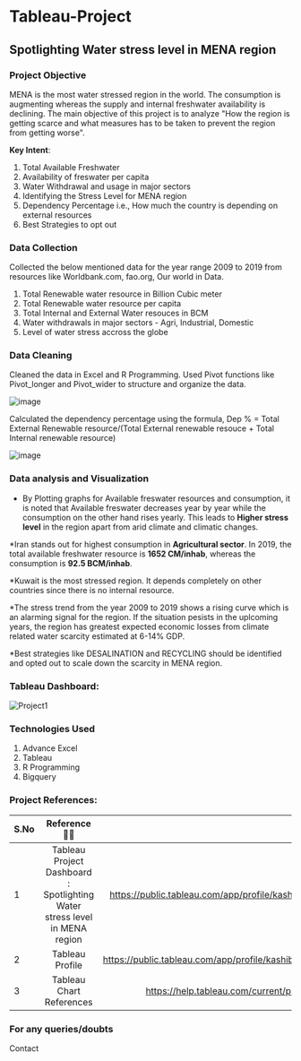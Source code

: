 # Tableau-Project
## Spotlighting Water stress level in MENA region

### Project Objective
MENA is the most water stressed region in the world. The consumption is augmenting whereas the supply and internal freshwater availability is declining. The main objective of this project is to analyze "How the region is getting scarce and what measures has to be taken to prevent the region from getting worse".

**Key Intent**:
1. Total Available Freshwater
2. Availability of freswater per capita
3. Water Withdrawal and usage in major sectors
4. Identifying the Stress Level for MENA region
5. Dependency Percentage i.e., How much the country is depending on external resources
6. Best Strategies to opt out

### Data Collection
Collected the below mentioned data for the year range 2009 to 2019 from resources like Worldbank.com, fao.org, Our world in Data.
1. Total Renewable water resource in Billion Cubic meter 
2. Total Renewable water resource per capita 
3. Total Internal and External Water resouces in BCM
4. Water withdrawals in major sectors - Agri, Industrial, Domestic
5. Level of water stress accross the globe

### Data Cleaning
Cleaned the data in Excel and R Programming. Used Pivot functions like Pivot_longer and Pivot_wider to structure and organize the data. 

![image](https://user-images.githubusercontent.com/125816681/220259226-7d75ba70-c141-48a7-a265-afaa55e6ce09.png)

Calculated the dependency percentage using the formula, Dep % = Total External Renewable resource/(Total External renewable resouce + Total Internal renewable resource)

![image](https://user-images.githubusercontent.com/125816681/220260321-cad12079-ad29-4598-80a6-cdd9597efa38.png)

### Data analysis and Visualization
* By Plotting graphs for Available freswater resources and consumption, it is noted that Available freswater decreases year by year while the consumption on the other hand rises yearly. This leads to **Higher stress level** in the region apart from arid climate and climatic changes.

*Iran stands out for highest consumption in **Agricultural sector**. In 2019, the total available freshwater resource is **1652 CM/inhab**, whereas the consumption is **92.5 BCM/inhab**.

*Kuwait is the most stressed region. It depends completely on other countries since there is no internal resource.

*The stress trend from the year 2009 to 2019 shows a rising curve which is an alarming signal for the region. If the situation pesists in the uplcoming years, the region has greatest expected economic losses from climate related water scarcity estimated at 6-14% GDP.

*Best strategies like DESALINATION and RECYCLING should be identified and opted out to scale down the scarcity in MENA region. 

### Tableau Dashboard:

![Project1](https://user-images.githubusercontent.com/125816681/220265131-69932931-0217-47a9-8663-fd0bb0eb38a4.png)

### Technologies Used
1. Advance Excel
2. Tableau
3. R Programming
4. Bigquery

### Project References:

| S.No  | Reference  👨‍💻   | Link 🔗|
| ----- |:-------------:|:-----:|
| 1     | Tableau Project Dashboard : Spotlighting Water stress level in MENA region | https://public.tableau.com/app/profile/kashiba.m/viz/Project1_16732724207260/Dashboard1   |
| 2     | Tableau Profile                                                            | https://public.tableau.com/app/profile/kashiba.m/viz/MyResume_16674001460840/FinalResume  |
| 3     | Tableau Chart References                                                   | https://help.tableau.com/current/pro/desktop/en-us/what_chart_example.htm|

### For any queries/doubts

Contact 
